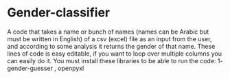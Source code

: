 # Gender-classifier
A code that takes a name or bunch of names (names can be Arabic but must be written in English) of a csv (excel) file as an input from the user,
and according to some analysis it returns the gender of that name. These lines of code is easy editable, if you want to loop over multiple columns you can easily do it.
You must install these libraries to be able to run the code:
              1- gender-guesser
              , openpyxl
